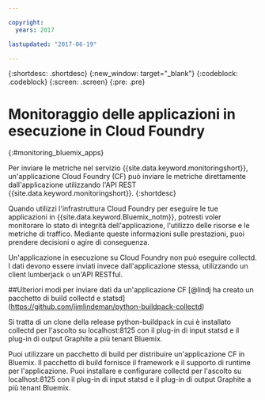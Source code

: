```yaml
---

copyright:
  years: 2017

lastupdated: "2017-06-19"

---
```



{:shortdesc: .shortdesc}
{:new_window: target="_blank"}
{:codeblock: .codeblock}
{:screen: .screen}
{:pre: .pre}

# Monitoraggio delle applicazioni in esecuzione in Cloud Foundry
 {:#monitoring_bluemix_apps}

Per inviare le metriche nel servizio {{site.data.keyword.monitoringshort}}, un'applicazione Cloud Foundry (CF) può inviare le metriche direttamente dall'applicazione utilizzando l'API REST {{site.data.keyword.monitoringshort}}.
{:shortdesc}

Quando utilizzi l'infrastruttura Cloud Foundry per eseguire le tue applicazioni in {{site.data.keyword.Bluemix_notm}}, potresti voler monitorare lo stato di integrità dell'applicazione, l'utilizzo delle risorse e le metriche di traffico. Mediante queste informazioni sulle prestazioni, puoi prendere decisioni o agire di conseguenza.


Un'applicazione in esecuzione su Cloud Foundry non può eseguire collectd. I dati devono essere inviati invece dall'applicazione stessa, utilizzando un client lumberjack o un'API RESTful. 

##Ulteriori modi per inviare dati da un'applicazione CF [@lindj ha creato un pacchetto di build collectd e statsd] (https://github.com/jimlindeman/python-buildpack-collectd)

Si tratta di un clone della release python-buildpack in cui è installato collectd per l'ascolto su localhost:8125 con il plug-in di input statsd e il plug-in di output Graphite a più tenant Bluemix. 

Puoi utilizzare un pacchetto di build per distribuire un'applicazione CF in Bluemix. Il pacchetto di build fornisce il framework e il supporto di runtime per l'applicazione. Puoi installare e configurare collectd per l'ascolto su localhost:8125 con il plug-in di input statsd e il plug-in di output Graphite a più tenant Bluemix. 
